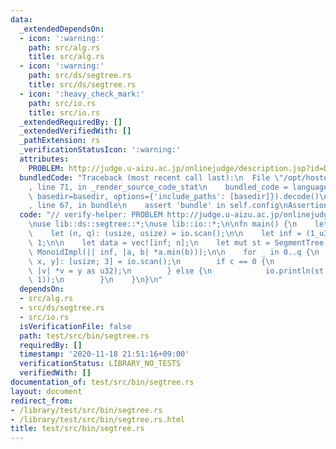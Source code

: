 ```yaml
---
data:
  _extendedDependsOn:
  - icon: ':warning:'
    path: src/alg.rs
    title: src/alg.rs
  - icon: ':warning:'
    path: src/ds/segtree.rs
    title: src/ds/segtree.rs
  - icon: ':heavy_check_mark:'
    path: src/io.rs
    title: src/io.rs
  _extendedRequiredBy: []
  _extendedVerifiedWith: []
  _pathExtension: rs
  _verificationStatusIcon: ':warning:'
  attributes:
    PROBLEM: http://judge.u-aizu.ac.jp/onlinejudge/description.jsp?id=DSL_2_A
  bundledCode: "Traceback (most recent call last):\n  File \"/opt/hostedtoolcache/Python/3.9.0/x64/lib/python3.9/site-packages/onlinejudge_verify/documentation/build.py\"\
    , line 71, in _render_source_code_stat\n    bundled_code = language.bundle(stat.path,\
    \ basedir=basedir, options={'include_paths': [basedir]}).decode()\n  File \"/opt/hostedtoolcache/Python/3.9.0/x64/lib/python3.9/site-packages/onlinejudge_verify/languages/user_defined.py\"\
    , line 67, in bundle\n    assert 'bundle' in self.config\nAssertionError\n"
  code: "// verify-helper: PROBLEM http://judge.u-aizu.ac.jp/onlinejudge/description.jsp?id=DSL_2_A\n\
    \nuse lib::ds::segtree::*;\nuse lib::io::*;\n\nfn main() {\n    let mut io = IO::new();\n\
    \    let (n, q): (usize, usize) = io.scan();\n\n    let inf = (1_u32 << 31) -\
    \ 1;\n\n    let data = vec![inf; n];\n    let mut st = SegmentTree::new(&data,\
    \ MonoidImpl(|| inf, |a, b| *a.min(b)));\n\n    for _ in 0..q {\n        let [c,\
    \ x, y]: [usize; 3] = io.scan();\n        if c == 0 {\n            st.exec(x,\
    \ |v| *v = y as u32);\n        } else {\n            io.println(st.ask(x, y +\
    \ 1));\n        }\n    }\n}\n"
  dependsOn:
  - src/alg.rs
  - src/ds/segtree.rs
  - src/io.rs
  isVerificationFile: false
  path: test/src/bin/segtree.rs
  requiredBy: []
  timestamp: '2020-11-18 21:51:16+09:00'
  verificationStatus: LIBRARY_NO_TESTS
  verifiedWith: []
documentation_of: test/src/bin/segtree.rs
layout: document
redirect_from:
- /library/test/src/bin/segtree.rs
- /library/test/src/bin/segtree.rs.html
title: test/src/bin/segtree.rs
---
```

